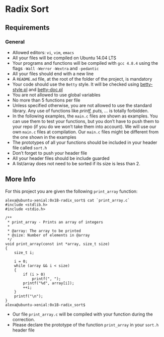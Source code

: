 # Radix Sort

<div class="panel panel-default" id="project-description">
  <div class="panel-body">
    <h2>Requirements</h2>

<h3>General</h3>

<ul>
<li>Allowed editors: <code>vi</code>, <code>vim</code>, <code>emacs</code></li>
<li>All your files will be compiled on Ubuntu 14.04 LTS</li>
<li>Your programs and functions will be compiled with <code>gcc 4.8.4</code> using the flags <code>-Wall</code> <code>-Werror</code> <code>-Wextra</code> and <code>-pedantic</code></li>
<li>All your files should end with a new line</li>
<li>A <code>README.md</code> file, at the root of the folder of the project, is mandatory</li>
<li>Your code should use the <code>Betty</code> style. It will be checked using <a href="https://github.com/hs-hq/Betty/blob/master/betty-style.pl" title="betty-style.pl" target="_blank">betty-style.pl</a> and <a href="https://github.com/hs-hq/Betty/blob/master/betty-doc.pl" title="betty-doc.pl" target="_blank">betty-doc.pl</a></li>
<li>You are not allowed to use global variables</li>
<li>No more than 5 functions per file</li>
<li>Unless specified otherwise, you are not allowed to use the standard library. Any use of functions like <em>printf, puts, …</em> is totally forbidden.</li>
<li>In the following examples, the <code>main.c</code> files are shown as examples. You can use them to test your functions, but you don’t have to push them to your repo (if you do we won’t take them into account). We will use our own <code>main.c</code> files at compilation. Our <code>main.c</code> files might be different from the one shown in the examples</li>
<li>The prototypes of all your functions should be included in your header file called <code>sort.h</code></li>
<li>Don’t forget to push your header file</li>
<li>All your header files should be include guarded</li>
<li>A list/array does not need to be sorted if its size is less than 2.</li>
</ul>

<h2>More Info</h2>

<p>For this project you are given the following <code>print_array</code> function:</p>

<pre><code>alexa@ubuntu-xenial:0x1B-radix_sort$ cat `print_array.c`
#include &lt;stdlib.h&gt;
#include &lt;stdio.h&gt;

/**
 * print_array - Prints an array of integers
 *
 * @array: The array to be printed
 * @size: Number of elements in @array
 */
void print_array(const int *array, size_t size)
{
    size_t i;

    i = 0;
    while (array &amp;&amp; i &lt; size)
    {
        if (i &gt; 0)
            printf(", ");
        printf("%d", array[i]);
        ++i;
    }
    printf("\n");
}
alexa@ubuntu-xenial:0x1B-radix_sort$
</code></pre>

<ul>
<li>Our file <code>print_array.c</code> will be compiled with your function during the correction.</li>
<li>Please declare the prototype of the function <code>print_array</code> in your <code>sort.h</code> header file</li>
</ul>

  </div>
</div>